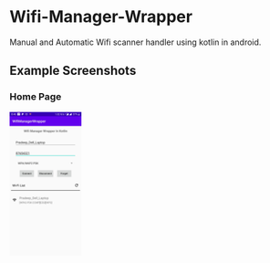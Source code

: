 # Wifi-Manager-Wrapper
 Manual and Automatic Wifi scanner handler using kotlin in android.

## Example Screenshots

### Home Page
<img src="/1.jpg" alt="Home Page" width="25%" height="25%">